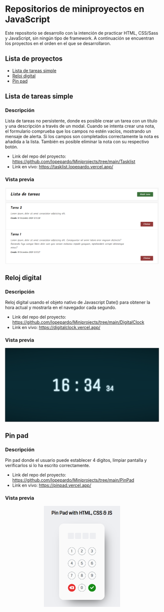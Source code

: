 # Repositorios de miniproyectos en JavaScript

Este repositorio se desarrollo con la intención de practicar HTML, CSS/Sass y JavaScript, sin ningún tipo de framework. A continuación se encuentran los proyectos en el orden en el que se desarrollaron.

## Lista de proyectos

- [Lista de tareas simple](#tasklist)
- [Reloj digital](#digitalclock)
- [Pin pad](#pinpad)

<h2 id="tasklist">Lista de tareas simple</h2>

### Descripción

Lista de tareas no persistente, donde es posible crear un tarea con un titulo y una descripción a través de un modal. Cuando se intenta crear una nota, el formulario comprueba que los campos no estén vacíos, mostrando un mensaje de alerta. Si los campos son completados correctamente la nota es añadida a la lista. También es posible eliminar la nota con su respectivo botón.

- Link del repo del proyecto: https://github.com/lopepardo/Miniprojects/tree/main/Tasklist
- Link en vivo: https://tasklist.lopepardo.vercel.app/

### Vista previa

<p align="center">
    <img src="https://github.com/lopepardo/Miniprojects/blob/main/images/Tasklist.PNG" width="600"></img>
</p>

<h2 id="digitalclock">Reloj digital</h2>

### Descripción

Reloj digital usando el objeto nativo de Javascript Date() para obtener la hora actual y mostrarla en el navegador cada segundo.

- Link del repo del proyecto: https://github.com/lopepardo/Miniprojects/tree/main/DigitalClock
- Link en vivo: https://digitalclock.vercel.app/

### Vista previa

<p align="center">
    <img src="https://github.com/lopepardo/Miniprojects/blob/main/images/DigitalClock.PNG" width="600"></img>
</p>

<h2 id="pinpad">Pin pad</h2>

### Descripción

Pin pad donde el usuario puede establecer 4 digitos, limpiar pantalla y verificarlos si lo ha escrito correctamente.

- Link del repo del proyecto: https://github.com/lopepardo/Miniprojects/tree/main/PinPad
- Link en vivo: https://pinpad.vercel.app/

### Vista previa

<p align="center">
    <img src="https://github.com/lopepardo/Miniprojects/blob/main/images/PinPad.PNG" width="250"></img>
</p>

